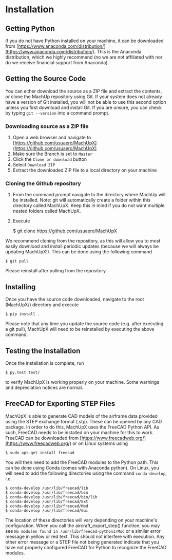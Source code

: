 # Installation

## Getting Python

If you do not have Python installed on your machine, it can be downloaded from [https://www.anaconda.com/distribution/](https://www.anaconda.com/distribution/). This is the Anaconda distribution, which we highly recommend (no we are not affiliated with nor do we receive financial support from Anaconda).

## Getting the Source Code

You can either download the source as a ZIP file and extract the contents, or clone the MachUp repository using Git. If your system does not already have a version of Git installed, you will not be able to use this second option unless you first download and install Git. If you are unsure, you can check by typing `git --version` into a command prompt.

### Downloading source as a ZIP file

1. Open a web browser and navigate to [https://github.com/usuaero/MachUpX](https://github.com/usuaero/MachUpX)
2. Make sure the Branch is set to `Master`
3. Click the `Clone or download` button
4. Select `Download ZIP`
5. Extract the downloaded ZIP file to a local directory on your machine

### Cloning the Github repository

1. From the command prompt navigate to the directory where MachUp will be installed. Note: git will automatically create a folder within this directory called MachUpX. Keep this in mind if you do not want multiple nested folders called MachUpX.
2. Execute

    $ git clone https://github.com/usuaero/MachUpX

We recommend cloning from the repository, as this will allow you to most easily download and install periodic updates (because we will always be updating MachUpX!). This can be done using the following command

    $ git pull

Please reinstall after pulling from the repository.

## Installing

Once you have the source code downloaded, navigate to the root (MachUpX/) directory and execute

    $ pip install .

Please note that any time you update the source code (e.g. after executing a git pull), MachUpX will need to be reinstalled by executing the above command.

## Testing the Installation

Once the installation is complete, run

    $ py.test test/

to verify MachUpX is working properly on your machine. Some warnings and depreciation notices are normal.

## FreeCAD for Exporting STEP Files

MachUpX is able to generate CAD models of the airframe data provided using the STEP exchange format (.stp). These can be opened by any CAD package. In order to do this, MachUpX uses the FreeCAD Python API. As such, FreeCAD needs to be installed on your machine for this to work. FreeCAD can be downloaded from [https://www.freecadweb.org/](https://www.freecadweb.org/) or on Linux systems using

    $ sudo apt-get install freecad

You will then need to add the FreeCAD modules to the Python path. This can be done using Conda (comes with Anaconda python). On Linux, you will need to add the following directories using the command `conda-develop`, i.e.

    $ conda-develop /usr/lib/freecad/lib
    $ conda-develop /usr/lib/freecad/bin
    $ conda-develop /usr/lib/freecad/bin/lib
    $ conda-develop /usr/lib/freecad/Ext
    $ conda-develop /usr/lib/freecad/Mod
    $ conda-develop /usr/lib/freecad/Gui

The location of these directories will vary depending on your machine's configuration. When you call the aircraft_export_step() function, you may see `No modules found in /usr/lib/freecad-python3/Mod` or a similar error message in yellow or red text. This should not interfere with execution. Any other error message or a STEP file not being generated indicate that you have not properly configured FreeCAD for Python to recognize the FreeCAD modules.

